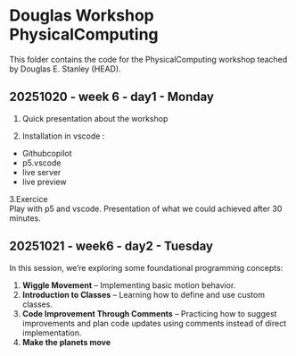# Douglas Workshop PhysicalComputing
This folder contains the code for the PhysicalComputing workshop teached by Douglas E. Stanley (HEAD).

## 20251020 - week 6 - day1 - Monday

1. Quick presentation about the workshop

2. Installation in vscode :

- Githubcopilot
- p5.vscode
- live server
- live preview

3.Exercice
<br>
Play with p5 and vscode. Presentation of what we could achieved after 30 minutes. 

## 20251021 - week6 - day2 - Tuesday

In this session, we’re exploring some foundational programming concepts:

1. **Wiggle Movement** – Implementing basic motion behavior.
2. **Introduction to Classes** – Learning how to define and use custom classes.
3. **Code Improvement Through Comments** – Practicing how to suggest improvements and plan code updates using comments instead of direct implementation.
4. **Make the planets move**
